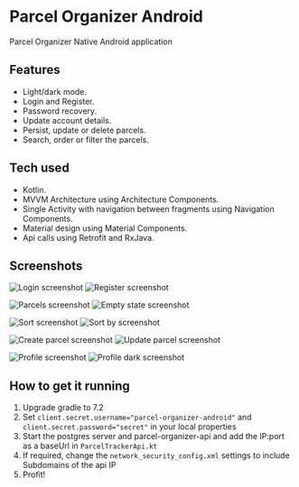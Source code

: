# Parcel Organizer Android

Parcel Organizer Native Android application

## Features

- Light/dark mode.
- Login and Register.
- Password recovery.
- Update account details.
- Persist, update or delete parcels.
- Search, order or filter the parcels.

## Tech used

- Kotlin.
- MVVM Architecture using Architecture Components.
- Single Activity with navigation between fragments using Navigation Components.
- Material design using Material Components.
- Api calls using Retrofit and RxJava.

## Screenshots


![Login screenshot](https://github.com/kmartin0/assets/blob/master/parcel-organizer-android/parcel_organizer_android_login.png?raw=true) 
![Register screenshot](https://github.com/kmartin0/assets/blob/master/parcel-organizer-android/parcel_organizer_android_register.png?raw=true)

![Parcels screenshot](https://github.com/kmartin0/assets/blob/master/parcel-organizer-android/parcel_organizer_android_parcels.png?raw=true) 
![Empty state screenshot](https://github.com/kmartin0/assets/blob/master/parcel-organizer-android/parcel_organizer_android_parcels_empty.png?raw=true)

![Sort screenshot](https://github.com/kmartin0/assets/blob/master/parcel-organizer-android/parcel_organizer_android_sorts.png?raw=true) 
![Sort by screenshot](https://github.com/kmartin0/assets/blob/master/parcel-organizer-android/parcel_organizer_android_sort_by.png?raw=true)

![Create parcel screenshot](https://github.com/kmartin0/assets/blob/master/parcel-organizer-android/parcel_organizer_android_create_parcel.png?raw=true) 
![Update parcel screenshot](https://github.com/kmartin0/assets/blob/master/parcel-organizer-android/parcel_organizer_android_update_parcel.png?raw=true)

![Profile screenshot](https://github.com/kmartin0/assets/blob/master/parcel-organizer-android/parcel_organizer_android_account.png?raw=true) 
![Profile dark screenshot](https://github.com/kmartin0/assets/blob/master/parcel-organizer-android/parcel_organizer_android_account_dark.png?raw=true)



## How to get it running

1. Upgrade gradle to 7.2
2. Set `client.secret.username="parcel-organizer-android"` and `client.secret.password="secret"` in your local properties
3. Start the postgres server and parcel-organizer-api and add the IP:port as a baseUrl in `ParcelTrackerApi.kt`
4. If required, change the `network_security_config.xml` settings to include Subdomains of the api IP
5. Profit!
